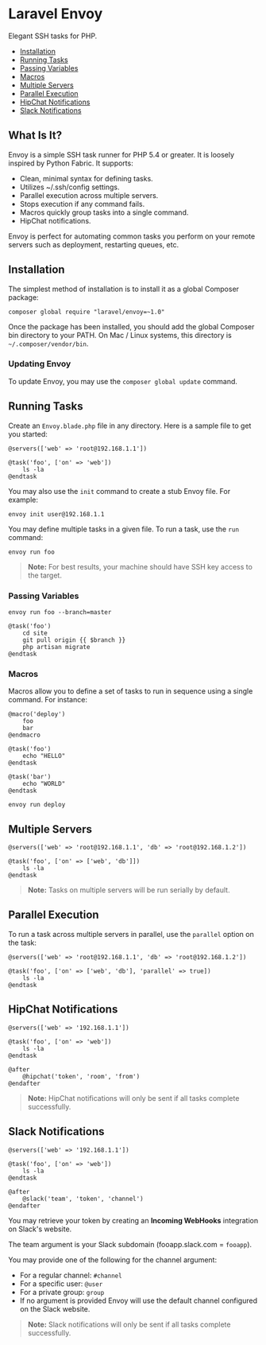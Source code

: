 # Laravel Envoy

Elegant SSH tasks for PHP.

- [Installation](#installation)
- [Running Tasks](#running-tasks)
- [Passing Variables](#passing-variables)
- [Macros](#macros)
- [Multiple Servers](#multiple-servers)
- [Parallel Execution](#parallel-execution)
- [HipChat Notifications](#hipchat-notifications)
- [Slack Notifications](#slack-notifications)

<a name="what-is-it"></a>
## What Is It?

Envoy is a simple SSH task runner for PHP 5.4 or greater. It is loosely inspired by Python Fabric. It supports:

- Clean, minimal syntax for defining tasks.
- Utilizes ~/.ssh/config settings.
- Parallel execution across multiple servers.
- Stops execution if any command fails.
- Macros quickly group tasks into a single command.
- HipChat notifications.

Envoy is perfect for automating common tasks you perform on your remote servers such as deployment, restarting queues, etc.

<a name="installation"></a>
## Installation

The simplest method of installation is to install it as a global Composer package:

	composer global require "laravel/envoy=~1.0"

Once the package has been installed, you should add the global Composer bin directory to your PATH. On Mac / Linux systems, this directory is `~/.composer/vendor/bin`.

### Updating Envoy

To update Envoy, you may use the `composer global update` command.

<a name="running-tasks"></a>
## Running Tasks

Create an `Envoy.blade.php` file in any directory. Here is a sample file to get you started:

```
@servers(['web' => 'root@192.168.1.1'])

@task('foo', ['on' => 'web'])
	ls -la
@endtask
```

You may also use the `init` command to create a stub Envoy file. For example:

	envoy init user@192.168.1.1

You may define multiple tasks in a given file. To run a task, use the `run` command:

	envoy run foo

> **Note:** For best results, your machine should have SSH key access to the target.

<a name="passing-variables"></a>
### Passing Variables

```
envoy run foo --branch=master
```

```
@task('foo')
	cd site
	git pull origin {{ $branch }}
	php artisan migrate
@endtask
```

<a name="macros"></a>
### Macros

Macros allow you to define a set of tasks to run in sequence using a single command. For instance:

```
@macro('deploy')
	foo
	bar
@endmacro

@task('foo')
	echo "HELLO"
@endtask

@task('bar')
	echo "WORLD"
@endtask
```

```
envoy run deploy
```

<a name="multiple-servers"></a>
## Multiple Servers

```
@servers(['web' => 'root@192.168.1.1', 'db' => 'root@192.168.1.2'])

@task('foo', ['on' => ['web', 'db']])
	ls -la
@endtask
```

> **Note:** Tasks on multiple servers will be run serially by default.

<a name="parallel-execution"></a>
## Parallel Execution

To run a task across multiple servers in parallel, use the `parallel` option on the task:

```
@servers(['web' => 'root@192.168.1.1', 'db' => 'root@192.168.1.2'])

@task('foo', ['on' => ['web', 'db'], 'parallel' => true])
	ls -la
@endtask
```

<a name="hipchat-notifications"></a>
## HipChat Notifications

```
@servers(['web' => '192.168.1.1'])

@task('foo', ['on' => 'web'])
	ls -la
@endtask

@after
	@hipchat('token', 'room', 'from')
@endafter
```

> **Note:** HipChat notifications will only be sent if all tasks complete successfully.

<a name="slack-notifications"></a>
## Slack Notifications

```
@servers(['web' => '192.168.1.1'])

@task('foo', ['on' => 'web'])
	ls -la
@endtask

@after
	@slack('team', 'token', 'channel')
@endafter
```

You may retrieve your token by creating an **Incoming WebHooks** integration on Slack's website.

The team argument is your Slack subdomain (fooapp.slack.com = `fooapp`).

You may provide one of the following for the channel argument:

- For a regular channel: `#channel`
- For a specific user: `@user`
- For a private group: `group`
- If no argument is provided Envoy will use the default channel configured on the Slack website.

> **Note:** Slack notifications will only be sent if all tasks complete successfully.
